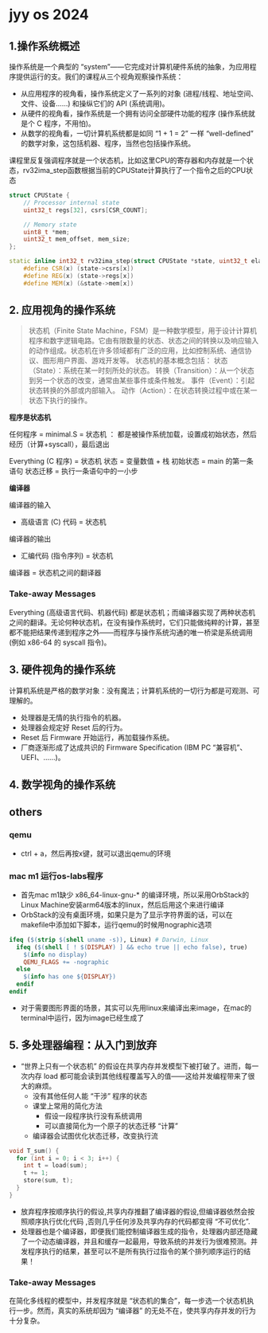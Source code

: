 # jyy os 2024

## 1.操作系统概述

操作系统是一个典型的 “system”——它完成对计算机硬件系统的抽象，为应用程序提供运行的支。我们的课程从三个视角观察操作系统：
+ 从应用程序的视角看，操作系统定义了一系列的对象 (进程/线程、地址空间、文件、设备……) 和操纵它们的 API (系统调用)。
+ 从硬件的视角看，操作系统是一个拥有访问全部硬件功能的程序 (操作系统就是个 C 程序，不用怕)。
+ 从数学的视角看，一切计算机系统都是如同 “1 + 1 = 2” 一样 “well-defined” 的数学对象，这包括机器、程序，当然也包括操作系统。

课程里反复强调程序就是一个状态机，比如这里CPU的寄存器和内存就是一个状态，rv32ima_step函数根据当前的CPUState计算执行了一个指令之后的CPU状态

```c++
struct CPUState {
    // Processor internal state
    uint32_t regs[32], csrs[CSR_COUNT];

    // Memory state
    uint8_t *mem;
    uint32_t mem_offset, mem_size;
};

static inline int32_t rv32ima_step(struct CPUState *state, uint32_t elapsedUs) {
    #define CSR(x) (state->csrs[x])
    #define REG(x) (state->regs[x])
    #define MEM(x) (&state->mem[x])
```

## 2. 应用视角的操作系统

> 状态机（Finite State Machine，FSM）是一种数学模型，用于设计计算机程序和数字逻辑电路。它由有限数量的状态、状态之间的转换以及响应输入的动作组成。状态机在许多领域都有广泛的应用，比如控制系统、通信协议、图形用户界面、游戏开发等。
状态机的基本概念包括：
状态（State）：系统在某一时刻所处的状态。
转换（Transition）：从一个状态到另一个状态的改变，通常由某些事件或条件触发。
事件（Event）：引起状态转换的外部或内部输入。
动作（Action）：在状态转换过程中或在某一状态下执行的操作。

**程序是状态机**

任何程序 = minimal.S = 状态机 ： 都是被操作系统加载，设置成初始状态，然后经历（计算+syscall），最后退出

Everything (C 程序) = 状态机
状态 = 变量数值 + 栈 
初始状态 = main 的第⼀条语句 
状态迁移 = 执⾏⼀条语句中的⼀⼩步

**编译器**

编译器的输⼊
+ ⾼级语⾔ (C) 代码 = 状态机

编译器的输出
+ 汇编代码 (指令序列) = 状态机

编译器 = 状态机之间的翻译器

### Take-away Messages
Everything (高级语言代码、机器代码) 都是状态机；而编译器实现了两种状态机之间的翻译。无论何种状态机，在没有操作系统时，它们只能做纯粹的计算，甚至都不能把结果传递到程序之外——而程序与操作系统沟通的唯一桥梁是系统调用 (例如 x86-64 的 syscall 指令)。

## 3. 硬件视角的操作系统

计算机系统是严格的数学对象：没有魔法；计算机系统的一切行为都是可观测、可理解的。

+ 处理器是无情的执行指令的机器。
+ 处理器会规定好 Reset 后的行为。
+ Reset 后 Firmware 开始运行，再加载操作系统。
+ 厂商逐渐形成了达成共识的 Firmware Specification (IBM PC “兼容机”、UEFI、……)。

## 4. 数学视角的操作系统

## others

### qemu

+ ctrl + a，然后再按x键，就可以退出qemu的环境

### mac m1 运行os-labs程序

+ 首先mac m1缺少 x86_64-linux-gnu-* 的编译环境，所以采用OrbStack的Linux Machine安装arm64版本的linux，然后后用这个来进行编译
+ OrbStack的没有桌面环境，如果只是为了显示字符界面的话，可以在makefile中添加如下脚本，运行qemu的时候用nographic选项
```makefile
ifeq ($(strip $(shell uname -s)), Linux) # Darwin, Linux
  ifeq ($(shell [ ! $(DISPLAY) ] && echo true || echo false), true)
    $(info no display)
    QEMU_FLAGS += -nographic
  else
    $(info has one ${DISPLAY})
  endif
endif
```
+ 对于需要图形界面的场景，其实可以先用linux来编译出来image，在mac的terminal中运行，因为image已经生成了

## 5. 多处理器编程：从入门到放弃

+ “世界上只有一个状态机” 的假设在共享内存并发模型下被打破了。进而，每一次内存 load 都可能会读到其他线程覆盖写入的值——这给并发编程带来了很大的麻烦。
    - 没有其他任何人能 “干涉” 程序的状态
    - 课堂上常用的简化方法
      + 假设一段程序执行没有系统调用
      + 可以直接简化为一个原子的状态迁移 “计算”
    - 编译器会试图优化状态迁移，改变执行流
```c
void T_sum() {
  for (int i = 0; i < 3; i++) {
    int t = load(sum);
    t += 1;
    store(sum, t);
  }
}
```
+ 放弃程序按顺序执行的假设,共享内存推翻了编译器的假设,但编译器依然会按照顺序执行优化代码
,否则几乎任何涉及共享内存的代码都变得 “不可优化”.
+ 处理器也是个编译器，即便我们能控制编译器生成的指令，处理器内部还隐藏了一个动态编译器，并且和缓存一起最用，导致系统的并发行为很难预测。并发程序执行的结果，甚至可以不是所有执行过指令的某个排列顺序运行的结果！

### Take-away Messages

在简化多线程的模型中，并发程序就是 “状态机的集合”，每一步选一个状态机执行一步。然而，真实的系统却因为 “编译器” 的无处不在，使共享内存并发的行为十分复杂。